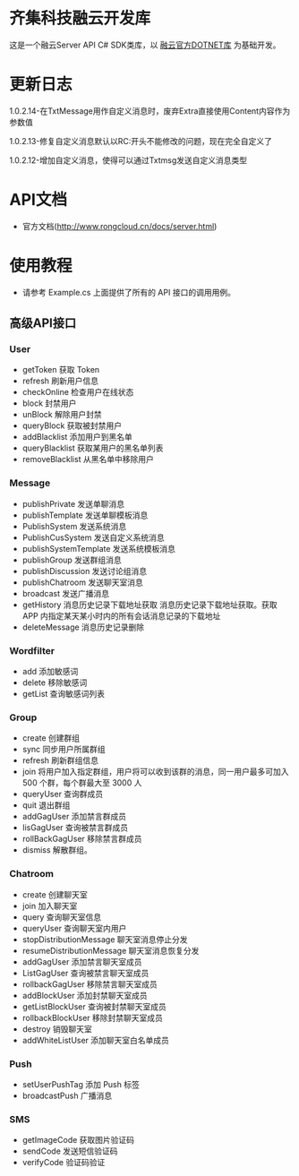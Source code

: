 齐集科技融云开发库
=================
这是一个融云Server API C# SDK类库，以
[融云官方DOTNET库](https://github.com/rongcloud/server-sdk-dotnet) 为基础开发。

# 更新日志

1.0.2.14-在TxtMessage用作自定义消息时，废弃Extra直接使用Content内容作为参数值

1.0.2.13-修复自定义消息默认以RC:开头不能修改的问题，现在完全自定义了

1.0.2.12-增加自定义消息，使得可以通过Txtmsg发送自定义消息类型

# API文档
- 官方文档(http://www.rongcloud.cn/docs/server.html)

# 使用教程

- 请参考 Example.cs 上面提供了所有的 API 接口的调用用例。

## 高级API接口
### User
- getToken  获取 Token
- refresh  刷新用户信息
- checkOnline  检查用户在线状态
- block  封禁用户
- unBlock  解除用户封禁
- queryBlock  获取被封禁用户
- addBlacklist  添加用户到黑名单
- queryBlacklist  获取某用户的黑名单列表
- removeBlacklist  从黑名单中移除用户

### Message
- publishPrivate  发送单聊消息
- publishTemplate  发送单聊模板消息
- PublishSystem  发送系统消息
- PublishCusSystem  发送自定义系统消息
- publishSystemTemplate  发送系统模板消息
- publishGroup  发送群组消息
- publishDiscussion  发送讨论组消息
- publishChatroom  发送聊天室消息
- broadcast  发送广播消息
- getHistory  消息历史记录下载地址获取 消息历史记录下载地址获取。获取 APP 内指定某天某小时内的所有会话消息记录的下载地址
- deleteMessage  消息历史记录删除

### Wordfilter
- add  添加敏感词
- delete  移除敏感词
- getList  查询敏感词列表

### Group
- create  创建群组
- sync  同步用户所属群组
- refresh  刷新群组信息
- join  将用户加入指定群组，用户将可以收到该群的消息，同一用户最多可加入 500 个群，每个群最大至 3000 人
- queryUser  查询群成员
- quit  退出群组
- addGagUser  添加禁言群成员
- lisGagUser  查询被禁言群成员
- rollBackGagUser  移除禁言群成员
- dismiss  解散群组。

### Chatroom
- create  创建聊天室
- join  加入聊天室
- query  查询聊天室信息
- queryUser  查询聊天室内用户
- stopDistributionMessage  聊天室消息停止分发
- resumeDistributionMessage  聊天室消息恢复分发
- addGagUser  添加禁言聊天室成员
- ListGagUser  查询被禁言聊天室成员
- rollbackGagUser  移除禁言聊天室成员
- addBlockUser  添加封禁聊天室成员
- getListBlockUser  查询被封禁聊天室成员
- rollbackBlockUser  移除封禁聊天室成员
- destroy  销毁聊天室
- addWhiteListUser  添加聊天室白名单成员

### Push
- setUserPushTag  添加 Push 标签
- broadcastPush  广播消息

### SMS
- getImageCode  获取图片验证码
- sendCode  发送短信验证码
- verifyCode  验证码验证